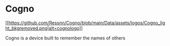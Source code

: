# Cogno


[[https://github.com/Ressnn/Cogno/blob/main/Data/assets/logos/Cogno_light_bkgremoved.png|alt=cognologo]]

Cogno is a device built to remember the names of others
